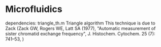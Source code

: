 # Microfluidics





dependencies:
triangle_th.m
Triangle algorithm
This technique is due to Zack (Zack GW, Rogers WE, Latt SA (1977), 
"Automatic measurement of sister chromatid exchange frequency", 
J. Histochem. Cytochem. 25 (7): 741–53, )

